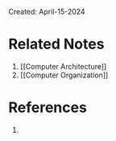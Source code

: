 Created: April-15-2024


# Related Notes

1. [[Computer Architecture]]
2. [[Computer Organization]]
# References

1. 